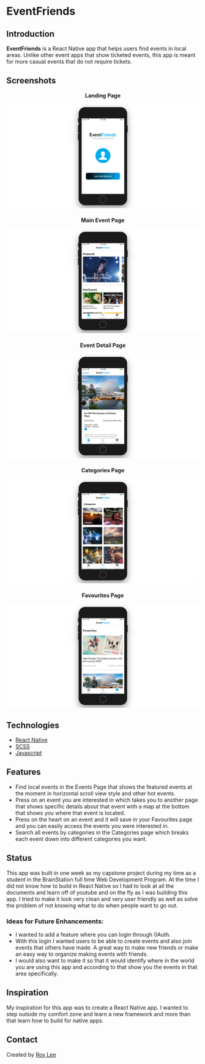# EventFriends

## Introduction

**EventFriends** is a React Native app that helps users find events in local areas. Unlike other event apps that show ticketed events, this app is meant for more casual events that do not require tickets.

## Screenshots

<p style="text-align: center; font-weight: bold;">Landing Page</p>

![Screenshot 1](web-screen/src/assets/Home2.png)

<p style="text-align: center; font-weight: bold; margin-top: 20px">Main Event Page</p>

![Screenshot 2](web-screen/src/assets/Event2.png)

<p style="text-align: center; font-weight: bold; margin-top: 20px">Event Detail Page</p>

![Screenshot 3](web-screen/src/assets/EventDetail2.png)

<p style="text-align: center; font-weight: bold; margin-top: 20px">Categories Page</p>

![Screenshot 4](web-screen/src/assets/Categories2.png)

<p style="text-align: center; font-weight: bold; margin-top: 20px">Favourites Page</p>

![Screenshot 5](web-screen/src/assets/Favourite2.png)

## Technologies

- [React Native](https://facebook.github.io/react-native/)
- [SCSS](https://sass-lang.com/)
- [Javascript](https://www.javascript.com/)


## Features

- Find local events in the Events Page that shows the featured events at the moment in horizontal scroll view style and other hot events.
- Press on an event you are interested in which takes you to another page that shows specific details about that event with a map at the bottom that shows you where that event is located.
- Press on the heart on an event and it will save in your Favourites page and you can easily access the events you were interested in.
- Search all events by categories in the Categories page which breaks each event down into different categories you want.

## Status

This app was built in one week as my capstone project during my time as a student in the BrainStation full time Web Development Program. At the time I did not know how to build in React Native so I had to look at all the documents and learn off of youtube and on the fly as I was building this app. I tried to make it look very clean and very user friendly as well as solve the problem of not knowing what to do when people want to go out.

### Ideas for Future Enhancements:

- I wanted to add a feature where you can login through 0Auth.
- With this login I wanted users to be able to create events and also join events that others have made. A great way to make new friends or make an easy way to organize making events with friends.
- I would also want to make it so that it would identify where in the world you are using this app and according to that show you the events in that area specifically. 

## Inspiration

My inspiration for this app was to create a React Native app. I wanted to step outside my comfort zone and learn a new framework and more than that learn how to build for native apps.

## Contact

Created by [Roy Lee](https://www.linkedin.com/in/roy-lee-jr/)

